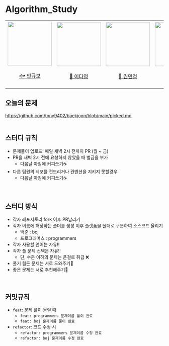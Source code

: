 # Algorithm_Study
<div align="center">
    <table>
        <tr>
            <td height="140px" align="center"> <a href="https://github.com/qkdk">
                <img src="https://avatars.githubusercontent.com/qkdk" width="140px" /> <br><br> 🐟 안규보 <br><br></td>
            <td height="140px" align="center"> <a href="https://github.com/Dayoung1014">
                <img src="https://avatars.githubusercontent.com/Dayoung1014" width="140px" /> <br><br> 🎀 이다영 <br><br></td>
            <td height="140px" align="center"> <a href="https://github.com/minpaeng">
                <img src="https://avatars.githubusercontent.com/minpaeng" width="140px" /> <br><br> 🐲 권민정 <br> <br></td>
            <td height="140px" align="center"> <a href="https://github.com/ssh5212">
                <img src="https://avatars.githubusercontent.com/ssh5212" width="140px" /> <br><br> 🐰 신승헌 <br> <br></td>
        </tr>
    </table>
</div>


## 오늘의 문제
https://github.com/tony9402/baekjoon/blob/main/picked.md 
<br>
<br>


## 스터디 규칙

* 문제풀이 업로드: 매일 새벽 2시 전까지 PR (월 ~ 금)
* PR을 새벽 2시 전에 요청하지 않았을 때 벌금을 부가
    * 다음날 아침에 커피쏘기☕️
* 다른 팀원의 레포를 건드리거나 컨벤션을 지키지 못할경우
    * 다음날 아침에 커피쏘기☕️


<br>

## 스터디 방식

* 각자 레포지토리 fork 이후 PR날리기
* 각자 이름에 해당하는 폴더를 생성 이후 플랫폼을 폴더로 구분하여 소스코드 올리기
    * 백준 : boj
    * 프로그래머스 : programmers
* 각자 사용할 언어는 자유!!
* 각자 풀 문제 선택은 자유!!
    * 단, 수준 이하의 문제는 푼걸로 취급 ❌
* 풀기 힘든 문제는 서로 도와주기🎯
* 좋은 문제는 서로 추천해주기🧩


<br>

## 커밋규칙

* `feat`: 문제 풀이 올릴 때
  * `feat: programmers 문제이름 풀이 완료`
  * `feat: boj 문제이름 풀이 완료`
* `refactor`: 코드 수정 시
  * `refactor: programmers 문제이름 수정 완료`
  * `refactor: boj 문제이름 수정 완료`
